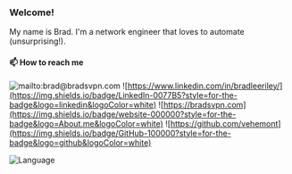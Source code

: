 ### Welcome!

My name is Brad. I'm a network engineer that loves to automate (unsurprising!).

#### 📫 How to reach me

![mailto:brad@bradsvpn.com](https://img.shields.io/badge/Gmail-D14836?style=for-the-badge&logo=gmail&logoColor=white) ![https://www.linkedin.com/in/bradleeriley/](https://img.shields.io/badge/LinkedIn-0077B5?style=for-the-badge&logo=linkedin&logoColor=white) ![https://bradsvpn.com](https://img.shields.io/badge/website-000000?style=for-the-badge&logo=About.me&logoColor=white) ![https://github.com/vehemont](https://img.shields.io/badge/GitHub-100000?style=for-the-badge&logo=github&logoColor=white)


![Language](https://github-readme-stats.vercel.app/api/top-langs/?username=vehemont)
